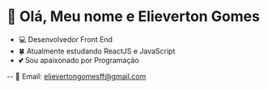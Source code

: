 # 👋 Olá, Meu nome e Elieverton Gomes

- 💻 Desenvolvedor Front End
- 🍀 Atualmente estudando ReactJS e JavaScript
- 💕 Sou apaixonado por Programação

-- 💌 Email: elievertongomesff@gmail.com 

<div>
    <a href="elievertongomes.site/"></a>
</div>
